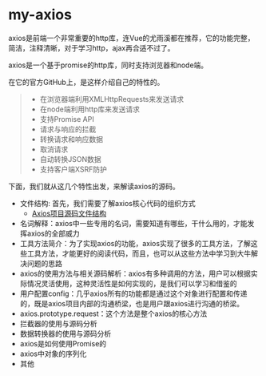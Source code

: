 # my-axios
axios是前端一个非常重要的http库，连Vue的尤雨溪都在推荐，它的功能完整，简洁，注释清晰，对于学习http，ajax再合适不过了。

axios是一个基于promise的http库，同时支持浏览器和node端。

在它的官方GitHub上，是这样介绍自己的特性的。
> - 在浏览器端利用XMLHttpRequests来发送请求
> - 在node端利用http库来发送请求
> - 支持Promise API
> - 请求与响应的拦截
> - 转换请求和响应数据
> - 取消请求
> - 自动转换JSON数据
> - 支持客户端XSRF防护

下面，我们就从这几个特性出发，来解读axios的源码。

- 文件结构: 首先，我们需要了解axios核心代码的组织方式
  - [Axios项目源码文件结构](https://github.com/NickChuCode/myAxios/issues/1)
- 名词解释：axios中一些专用的名词，需要知道有哪些，干什么用的，才能发挥axios的全部威力
- 工具方法简介：为了实现axios的功能，axios实现了很多的工具方法，了解这些工具方法，才能更好的阅读代码，而且，也可以从这些方法中学习到大牛解决问题的思路
- axios的使用方法与相关源码解析：axios有多种调用的方法，用户可以根据实际情况灵活使用，这种灵活性是如何实现的，是我们可以学习和借鉴的
- 用户配置config：几乎axios所有的功能都是通过这个对象进行配置和传递的，既是axios项目内部的沟通桥梁，也是用户跟axios进行沟通的桥梁。
- axios.prototype.request：这个方法是整个axios的核心方法
- 拦截器的使用与源码分析
- 数据转换器的使用与源码分析
- axios是如何使用Promise的
- axios中对象的序列化
- 其他
